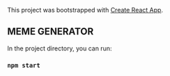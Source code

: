 This project was bootstrapped with [Create React App](https://github.com/facebook/create-react-app).

## MEME GENERATOR

In the project directory, you can run:

### `npm start`

